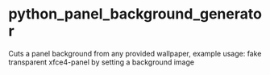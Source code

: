 # python_panel_background_generator
Cuts a panel background from any provided wallpaper, example usage: fake transparent xfce4-panel by setting a background image

